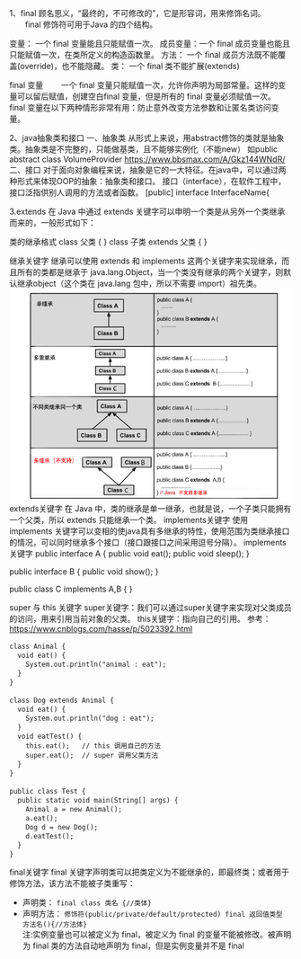 1、final 顾名思义，“最终的，不可修改的”，它是形容词，用来修饰名词。
　　final 修饰符可用于Java 的四个结构。

变量：     一个 final 变量能且只能赋值一次。
成员变量：一个 final 成员变量也能且只能赋值一次，在类所定义的构造函数里。
方法：     一个 final 成员方法既不能覆盖(override)，也不能隐藏。
类：        一个 final 类不能扩展(extends)

final 变量
　　一个 final 变量只能赋值一次，允许你声明为局部常量。这样的变量可以留后赋值，创建空白final 变量，但是所有的 final 变量必须赋值一次。
    final 变量在以下两种情形非常有用：防止意外改变方法参数和让匿名类访问变量。

2、java抽象类和接口
一、抽象类
从形式上来说，用abstract修饰的类就是抽象类。抽象类是不完整的，只能做基类，且不能够实例化（不能new） 
如public abstract class VolumeProvider
https://www.bbsmax.com/A/Gkz144WNdR/
二、接口
对于面向对象编程来说，抽象是它的一大特征。在java中，可以通过两种形式来体现OOP的抽象：抽象类和接口。
接口（interface），在软件工程中，接口泛指供别人调用的方法或者函数。
[public] interface InterfaceName{

3.extends
在 Java 中通过 extends 关键字可以申明一个类是从另外一个类继承而来的，一般形式如下：

类的继承格式
class 父类 {
}
class 子类 extends 父类 {
}

继承关键字
继承可以使用 extends 和 implements 这两个关键字来实现继承，而且所有的类都是继承于 java.lang.Object，当一个类没有继承的两个关键字，则默认继承object（这个类在 java.lang 包中，所以不需要 import）祖先类。
![图1](https://github.com/hey-monster/hello-world/blob/master/image/java/types_of_inheritance-1.png)
extends关键字
在 Java 中，类的继承是单一继承，也就是说，一个子类只能拥有一个父类，所以 extends 只能继承一个类。
implements关键字
使用 implements 关键字可以变相的使java具有多继承的特性，使用范围为类继承接口的情况，可以同时继承多个接口（接口跟接口之间采用逗号分隔）。
implements 关键字
public interface A {
    public void eat();
    public void sleep();
}
 
public interface B {
    public void show();
}
 
public class C implements A,B {
}

super 与 this 关键字
super关键字：我们可以通过super关键字来实现对父类成员的访问，用来引用当前对象的父类。
this关键字：指向自己的引用。
参考：https://www.cnblogs.com/hasse/p/5023392.html
```
class Animal {
  void eat() {
    System.out.println("animal : eat");
  }
}
 
class Dog extends Animal {
  void eat() {
    System.out.println("dog : eat");
  }
  void eatTest() {
    this.eat();   // this 调用自己的方法
    super.eat();  // super 调用父类方法
  }
}
 
public class Test {
  public static void main(String[] args) {
    Animal a = new Animal();
    a.eat();
    Dog d = new Dog();
    d.eatTest();
  }
}
```
final关键字
final 关键字声明类可以把类定义为不能继承的，即最终类；或者用于修饰方法，该方法不能被子类重写：
* 声明类：
`final class 类名 {//类体}`
* 声明方法：
`修饰符(public/private/default/protected) final 返回值类型 方法名(){//方法体}` <br>
注:实例变量也可以被定义为 final，被定义为 final 的变量不能被修改。被声明为 final 类的方法自动地声明为 final，但是实例变量并不是 final
